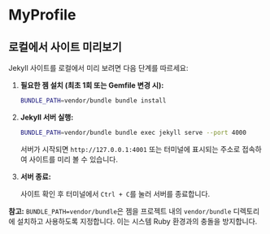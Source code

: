 # MyProfile

## 로컬에서 사이트 미리보기

Jekyll 사이트를 로컬에서 미리 보려면 다음 단계를 따르세요:

1.  **필요한 젬 설치 (최초 1회 또는 Gemfile 변경 시):**

    ```bash
    BUNDLE_PATH=vendor/bundle bundle install
    ```

2.  **Jekyll 서버 실행:**

    ```bash
    BUNDLE_PATH=vendor/bundle bundle exec jekyll serve --port 4000
    ```

    서버가 시작되면 `http://127.0.0.1:4001` 또는 터미널에 표시되는 주소로 접속하여 사이트를 미리 볼 수 있습니다.

3.  **서버 종료:**

    사이트 확인 후 터미널에서 `Ctrl + C`를 눌러 서버를 종료합니다.

**참고:** `BUNDLE_PATH=vendor/bundle`은 젬을 프로젝트 내의 `vendor/bundle` 디렉토리에 설치하고 사용하도록 지정합니다. 이는 시스템 Ruby 환경과의 충돌을 방지합니다.
